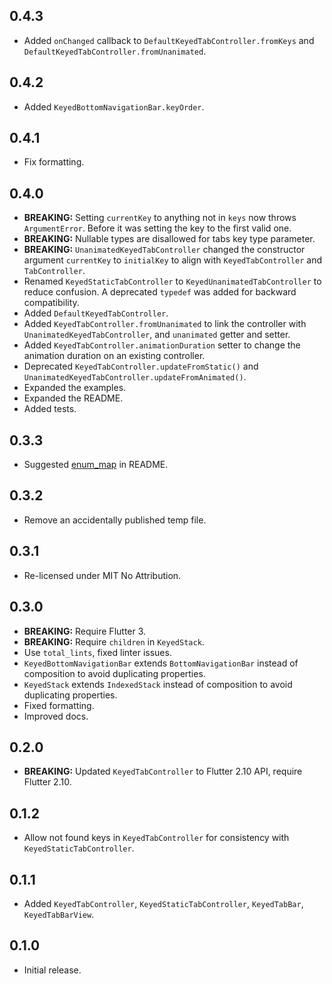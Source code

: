 ## 0.4.3

* Added `onChanged` callback to `DefaultKeyedTabController.fromKeys`
  and `DefaultKeyedTabController.fromUnanimated`.

## 0.4.2

* Added `KeyedBottomNavigationBar.keyOrder`.

## 0.4.1

* Fix formatting.

## 0.4.0

* **BREAKING:** Setting `currentKey` to anything not in `keys` now throws `ArgumentError`.
  Before it was setting the key to the first valid one.
* **BREAKING:** Nullable types are disallowed for tabs key type parameter.
* **BREAKING:** `UnanimatedKeyedTabController` changed the constructor argument `currentKey`
  to `initialKey` to align with `KeyedTabController` and `TabController`.
* Renamed `KeyedStaticTabController` to `KeyedUnanimatedTabController` to reduce confusion.
  A deprecated `typedef` was added for backward compatibility.
* Added `DefaultKeyedTabController`.
* Added `KeyedTabController.fromUnanimated` to link the controller with
  `UnanimatedKeyedTabController`, and `unanimated` getter and setter.
* Added `KeyedTabController.animationDuration` setter to change the animation
  duration on an existing controller.
* Deprecated `KeyedTabController.updateFromStatic()` and
  `UnanimatedKeyedTabController.updateFromAnimated()`.
* Expanded the examples.
* Expanded the README.
* Added tests.

## 0.3.3

* Suggested [enum_map](https://pub.dev/packages/enum_map) in README.

## 0.3.2

* Remove an accidentally published temp file.

## 0.3.1

* Re-licensed under MIT No Attribution.

## 0.3.0

* **BREAKING:** Require Flutter 3.
* **BREAKING:** Require `children` in `KeyedStack`.
* Use `total_lints`, fixed linter issues.
* `KeyedBottomNavigationBar` extends `BottomNavigationBar` instead of composition to avoid duplicating properties.
* `KeyedStack` extends `IndexedStack` instead of composition to avoid duplicating properties.
* Fixed formatting.
* Improved docs.

## 0.2.0

* **BREAKING:** Updated `KeyedTabController` to Flutter 2.10 API, require Flutter 2.10.

## 0.1.2

* Allow not found keys in `KeyedTabController` for consistency with `KeyedStaticTabController`.

## 0.1.1

* Added `KeyedTabController`, `KeyedStaticTabController`, `KeyedTabBar`, `KeyedTabBarView`.

## 0.1.0

* Initial release.
